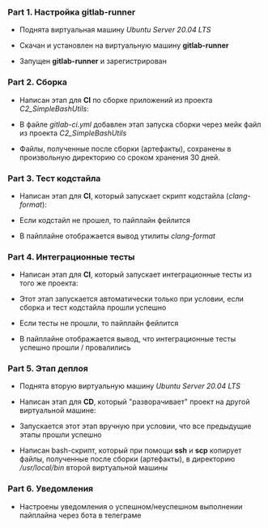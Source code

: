 ### Part 1. Настройка **gitlab-runner**

- Поднята виртуальная машину *Ubuntu Server 20.04 LTS*

- Скачан и установлен на виртуальную машину **gitlab-runner**

- Запущен **gitlab-runner** и зарегистрирован

### Part 2. Сборка

- Написан этап для **CI** по сборке приложений из проекта *C2_SimpleBashUtils*:

- В файле _gitlab-ci.yml_ добавлен этап запуска сборки через мейк файл из проекта _C2_SimpleBashUtils_

- Файлы, полученные после сборки (артефакты), сохранены в произвольную директорию со сроком хранения 30 дней.

### Part 3. Тест кодстайла

- Написан этап для **CI**, который запускает скрипт кодстайла (*clang-format*):

- Если кодстайл не прошел, то пайплайн фейлится

- В пайплайне отображается вывод утилиты *clang-format*

### Part 4. Интеграционные тесты

- Написан этап для **CI**, который запускает интеграционные тесты из того же проекта:

- Этот этап запускается автоматически только при условии, если сборка и тест кодстайла прошли успешно

- Если тесты не прошли, то пайплайн фейлится

- В пайплайне отображается вывод, что интеграционные тесты успешно прошли / провалились

### Part 5. Этап деплоя

- Поднята вторую виртуальную машину *Ubuntu Server 20.04 LTS*

- Написан этап для **CD**, который "разворачивает" проект на другой виртуальной машине:

- Запускается этот этап вручную при условии, что все предыдущие этапы прошли успешно

- Написан bash-скрипт, который при помощи **ssh** и **scp** копирует файлы, полученные после сборки (артефакты), в директорию */usr/local/bin* второй виртуальной машины

### Part 6. Уведомления

-  Настроены уведомления о успешном/неуспешном выполнении пайплайна через бота в телеграме 
